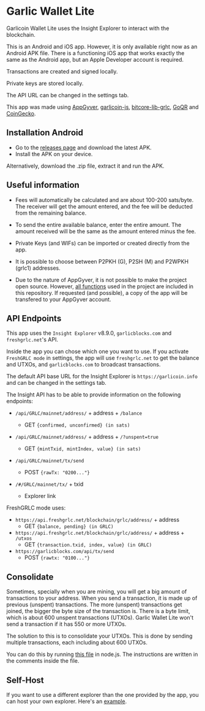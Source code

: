 # Garlic Wallet Lite
Garlicoin Wallet Lite uses the Insight Explorer to interact with the blockchain.

This is an Android and iOS app. However, it is only available right now as an Android APK file. There is a functioning iOS app that works exactly the same as the Android app, but an Apple Developer account is required.

Transactions are created and signed locally.

Private keys are stored locally.

The API URL can be changed in the settings tab.

This app was made using [AppGyver](https://www.appgyver.com/), [garlicoin-js](https://github.com/MaxPuig/garlicoinjs-lib), [bitcore-lib-grlc](https://github.com/MaxPuig/bitcore-lib-grlc), [GoQR](https://goqr.me/api/) and [CoinGecko](https://www.coingecko.com/api).

## Installation Android
- Go to the [releases page](https://github.com/MaxPuig/garlic-wallet-lite/releases) and download the latest APK.
- Install the APK on your device.

Alternatively, download the .zip file, extract it and run the APK.

## Useful information
- Fees will automatically be calculated and are about 100-200 sats/byte. The receiver will get the amount entered, and the fee will be deducted from the remaining balance.

- To send the entire available balance, enter the entire amount. The amount received will be the same as the amount entered minus the fee.

- Private Keys (and WIFs) can be imported or created directly from the app.

- It is possible to choose between P2PKH (G), P2SH (M) and P2WPKH (grlc1) addresses.

- Due to the nature of AppGyver, it is not possible to make the project open source. However, [all functions](./garlic_wallet_lite.js) used in the project are included in this repository. If requested (and possible), a copy of the app will be transfered to your AppGyver account.

## API Endpoints

This app uses the `Insight Explorer` v8.9.0, `garlicblocks.com` and `freshgrlc.net`'s API. 

Inside the app you can chose which one you want to use. If you activate `FreshGRLC mode` in settings, the app will use `freshgrlc.net` to get the balance and UTXOs, and `garlicblocks.com` to broadcast transactions.

The default API base URL for the Insight Explorer is `https://garlicoin.info` and can be changed in the settings tab.

The Insight API has to be able to provide information on the following endpoints: 

- `/api/GRLC/mainnet/address/` + address + `/balance`
    - GET `{confirmed, unconfirmed} (in sats)`

- `/api/GRLC/mainnet/address/` + address + `/?unspent=true`
    - GET `{mintTxid, mintIndex, value} (in sats)`

- `/api/GRLC/mainnet/tx/send`
    - POST `{rawTx: "0200..."}`

- `/#/GRLC/mainnet/tx/` + txid
    - Explorer link

FreshGRLC mode uses:
- `https://api.freshgrlc.net/blockchain/grlc/address/` + address
    - GET `{balance, pending} (in GRLC)`
- `https://api.freshgrlc.net/blockchain/grlc/address/` + address + `/utxos`
    - GET `{transaction.txid, index, value} (in GRLC)`
- `https://garlicblocks.com/api/tx/send`
    - POST `{rawtx: "0100..."}`

## Consolidate
Sometimes, specially when you are mining, you will get a big amount of transactions to your address. When you send a transaction, it is made up of previous (unspent) transactions. The more (unspent) transactions get joined, the bigger the byte size of the transaction is. There is a byte limit, which is about 600 unspent transactions (UTXOs). Garlic Wallet Lite won't send a transaction if it has 550 or more UTXOs. 

The solution to this is to consolidate your UTXOs. This is done by sending multiple transactions, each including about 600 UTXOs.

You can do this by running [this file](./consolidate.js) in node.js. The instructions are written in the comments inside the file.

## Self-Host
If you want to use a different explorer than the one provided by the app, you can host your own explorer. Here's an [example](./self_host.js).